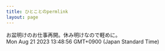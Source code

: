 ```yaml
---
title: ひとことのpermlink
layout: page
---
```

<div class="box" dt="1692593336370">
  お盆明けのお仕事再開。休み明けなので軽めに。
  <div class="content is-small">Mon Aug 21 2023 13:48:56 GMT+0900 (Japan Standard Time)</div>
</div>